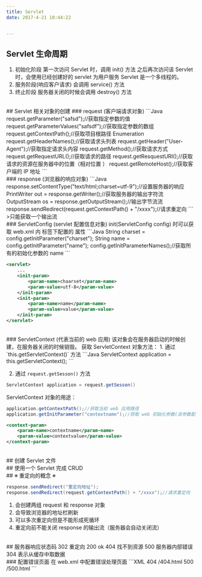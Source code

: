 ```yaml
---
title: Servlet
date: 2017-4-21 10:44:22


---
```


<!--more--> 

## Servlet 生命周期
1. 初始化阶段
第一次访问 Servlet 时，调用 init() 方法
之后再次访问该 Servlet 时，会使用已经创建好的 servlet 为用户服务
Servlet 是一个多线程的。
2. 服务阶段(响应客户请求)
会调用 service() 方法
3. 终止阶段
服务器关闭的时候会调用 destroy() 方法

<br/>
## Servlet 相关对象的创建
### request (客户端请求对象)
```Java
request.getParameter("safsd");//获取指定参数的值
request.getParameterValues("safsdf");//获取指定参数的数组
request.getContextPath();//获取项目根路径
Enumeration request.getHeaderNames();//获取请求头列表
request.getHeader("User-Agent");//获取指定请求头内容
request.getMethod();//获取请求方式
request.getRequestURL();//获取请求的路径
request.getResquestURI();//获取请求的资源在服务器中的位置（相对位置 ）
request.getRemoteHost();//获取客户端的 IP 地址
```


<br/>
### response (浏览器的响应对象)
```Java
response.setContentType("text/html;charset=utf-9");//设置服务器的响应
PrintWriter out = response.getWriter();//获取服务器的输出字符流
OutputStream os = response.getOutputStream();//输出字节流流
response.sendRedirect(request.getContextPath() + "/xxxx");//请求重定向
```
>只能获取一个输出流

<br/>
### ServletConfig (servlet 配置信息对象)
init(ServletConfig config) 时可以获取 web.xml 内 <servlet> 标签下配置的 <init-param> 属性
```Java
String charset = config.getInitParameter("charset");
String name = config.getInitParameter("name");
config.getInitParameterNames();//获取所有的初始化参数的 name
```

```XML
<servlet>
	...
	<init-param>
		<param-name>chaarset</param-name>
		<param-value>utf-8</param-value>
	</init-param>
	<init-param>
		<param-name>name</param-name>
		<param-value>value</param-value>
	</init-param>
</servlet>
```

<br/>
### ServletContext (代表当前的 web 应用)
该对象会在服务器启动的时候创建，在服务器关闭的时候销毁。
获取 ServletContext 对象方法：
1. 通过 `this.getServletContext()` 方法
```Java
ServletContext application = this.getServletContext();
```

2. 通过 `request.getSesson()` 方法
```Java
ServletContext application = request.getSesson()
```

ServletContext 对象的用途：
```Java
application.getContextPath();//获取当前 web 应用路径
application.getInitParameter("contextname");//获取 web 初始化参数(该参数配置在 web.xml 文件的根标签中) 
```

```XML
<context-param>
	<param-name>contextname</param-name>
	<param-value>contextvalue</param-value>
</context-param>
```

<br/>
## 创建 Servlet 文件

<br/>
## 使用一个 Servlet 完成 CRUD

<br/>
## ※ 重定向的概念 ※

```Java
response.sendRedirect("重定向地址");
response.sendRedirect(request.getContextPath() + "/xxxx");//请求重定向
```
1. 会创建两组 request 和 response 对象
2. 会导致浏览器的地址栏刷新
3. 可以多次重定向但是不能形成死循环
4. 重定向前不能关闭 response 的输出流（服务器会自动关闭流）

<br/>
## 服务器响应状态码
302 重定向
200 ok
404 找不到资源
500 服务器内部错误
304 表示从缓存中取数据

<br/>
### 配置错误页面
在 web.xml 中配置错误处理页面
```XML
<error-page>
	<error-code>404</error-code>
	<location>/404.html</location>
</error-page>
<error-page>
	<error-code>500</error-code>
	<location>/500.html</location>
</error-page>
```